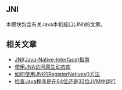 ## JNI

本模块包含有关Java本机接口(JNI)的文章。

## 相关文章

+ [JNI(Java-Native-Interface)指南](docs/JNI(Java-Native-Interface)指南.md)
+ [使用JNA访问原生动态库](docs/使用JNA访问原生动态库.md)
+ [如何使用JNI的RegisterNatives()方法](docs/如何使用JNI的RegisterNatives()方法.md)
+ [检查Java程序是在64位还是32位JVM中运行](../../cs/docs/java-native/检查Java程序是在64位还是32位JVM中运行.md)
